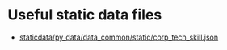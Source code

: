 Useful static data files
==========================

- [staticdata/py_data/data_common/static/corp_tech_skill.json](staticdata/py_data/data_common/static/corp_tech_skill.json)